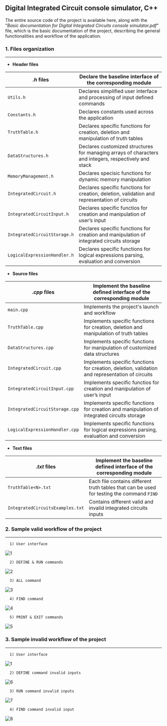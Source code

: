 ## Digital Integrated Circuit console simulator, C++

The entire source code of the project is available here, along with the "_Basic documentation for Digital Integrated Circuits console simulator.pdf_" file, which is the basic documentation of the project, describing the general functionalities and workflow of the application.

### 1. Files organization
---
* **Header files**
  
| _.h_ files | Declare the baseline interface of the corresponding module |
| --- | --- |
| `Utils.h` | Declares simplified user interface and processing of input defined commands |
| `Constants.h` | Declares constants used across the application |
| `TruthTable.h` | Declares specific functions for creation, deletion and manipulation of truth tables |
| `DataStructures.h` | Declares customized structures for managing arrays of characters and integers, respectively and stack |
| `MemoryManagement.h` | Declares specisic functions for dynamic memory manipulation |
| `IntegratedCircuit.h` | Declares specific functions for creation, deletion, validation and representation of circuits |
| `IntegratedCircuitInput.h` | Declares specific functios for creation and manipulation of user’s input |
| `IntegratedCircuitStorage.h` | Declares specific functions for creation and manipulation of integrated circuits storage |
| `LogicalExpressionHandler.h` | Declares specific functions for logical expressions parsing, evaluation and conversion |

* **Source files**
  
| _.cpp_ files | Implement the baseline defined interface of the corresponding module |
| --- | --- |
| `main.cpp` | Implements the project's launch and workflow |
| `TruthTable.cpp` | Implements specific functions for creation, deletion and manipulation of truth tables |
| `DataStructures.cpp` | Implements specific functions for manipulation of customized data structures |
| `IntegratedCircuit.cpp` | Implements specific functions for creation, deletion, validation and representation of circuits |
| `IntegratedCircuitInput.cpp` | Implements specific functios for creation and manipulation of user’s input |
| `IntegratedCircuitStorage.cpp` | Implements specific functions for creation and manipulation of integrated circuits storage |
| `LogicalExpressionHandler.cpp` | Implements specific functions for logical expressions parsing, evaluation and conversion |

* **Text files**
  
| _.txt_ files | Implement the baseline defined interface of the corresponding module |
| --- | --- |
| `TruthTable<N>.txt` | Each file contains different truth tables that can be used for testing the command `FIND` |
| `IntegratedCircuitsExamples.txt` | Contains different valid and invalid integrated circuits inputs |


### 2. Sample valid workflow of the project
---
      1) User interface
  ![1](https://github.com/user-attachments/assets/90a77478-47ce-4c07-9366-9ef5c780b6ca)

      2) DEFINE & RUN commands
  ![2](https://github.com/user-attachments/assets/7e3c0770-65ec-41ae-a9cb-a8cd889e36d3)

      3) ALL command
  ![3](https://github.com/user-attachments/assets/aca57c2f-78d1-4edc-8d10-c53ed66752b7)

      4) FIND command
  ![4](https://github.com/user-attachments/assets/7ee9c74b-316c-48ef-b03e-41946a616f53)

      5) PRINT & EXIT commands
  ![5](https://github.com/user-attachments/assets/cc0e0dcb-4445-4ab8-8486-c304622d5f3d)

### 3. Sample invalid workflow of the project
---
      1) User interface
  ![1](https://github.com/user-attachments/assets/f31abdfe-0bbe-42c6-8adf-03822c0b113e)

      2) DEFINE command invalid inputs
  ![6](https://github.com/user-attachments/assets/163e6f42-ddb2-40c1-824e-61002c2b1632)
      
      
      3) RUN command invalid inputs
  ![7](https://github.com/user-attachments/assets/79ed77af-ea70-457c-aaae-3abc0af7e488)

      4) FIND command invalid input
  ![8](https://github.com/user-attachments/assets/48211af8-595e-49ad-aa5f-3bf9b9fe3d11)
